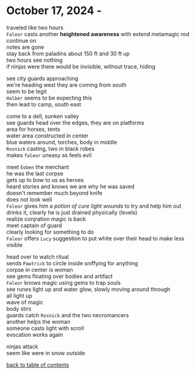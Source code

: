 # October 17, 2024 - 

traveled like two hours  
`Faleor` casts another **heightened awareness** with extend metamagic rod  
continue on  
notes are gone  
stay back from paladins about 150 ft and 30 ft up  
two hours see nothing  
if ninjas were there would be invisible, without trace, hiding  

see city guards approaching  
we're heading west they are coming from south  
seem to be legit  
`Halber` seems to be expecting this  
then lead to camp, south east

come to a dell, sunken valley  
see guards head over the edges, they are on platforms  
area for horses, tents  
water area constructed in center  
blue waters around, torches, body in middle  
`Rosnick` casting, two in black robes  
makes `faleor` uneasy as feels evil  

meet `Eoben` the merchant  
he was the last corpse  
gets up to bow to us as heroes  
heard stories and knows we are why he was saved  
doesn't remember much beyond knife  
does not look well  
`Faleor` gives him a _potion of cure light wounds_ to try and help him out  
drinks it, clearly he is just drained physically  (levels)  
realize conjration magic is back  
meet captain of guard  
clearly looking for something to do  
`Faleor` offers `Lucy` suggestion to put white over their head to make less visible  

head over to watch ritual  
sends `Pawtrick` to circle inside sniffying for anything  
corpse in center is woman  
see gems floating over bodies and artifact  
`Faleor` knows magic using gems to trap souls  
see runes light up and water glow, slowly moving around through  
all light up  
wave of magic  
body stirs  
guards catch `Rosnick` and the two necromancers  
another helps the woman  
someone casts light with scroll  
evocation works again  

ninjas attack  
seem like were in snow outside  

[back to table of contents](/sessions/README.md)
